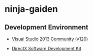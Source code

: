 # ninja-gaiden

## Development Environment

- [Visual Studio 2013 Community (v120)](https://my.visualstudio.com/Downloads?q=visual%20studio%202013&wt.mc_id=o~msft~vscom~older-downloads)

- [DirectX Software Development Kit](https://www.microsoft.com/en-us/download/details.aspx?id=6812)

